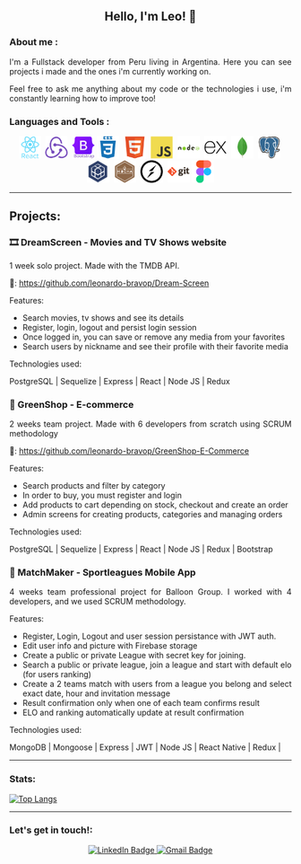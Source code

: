 <div align="center">
  
## Hello, I'm Leo! 👋

<!--
**leonardo-bravop/leonardo-bravop** is a ✨ _special_ ✨ repository because its `README.md` (this file) appears on your GitHub profile.

Here are some ideas to get you started:

- 🔭 I’m currently working on ...
- 🌱 I’m currently learning ...
- 👯 I’m looking to collaborate on ...
- 🤔 I’m looking for help with ...
- 💬 Ask me about ...
- 📫 How to reach me: ...
- 😄 Pronouns: ...
- ⚡ Fun fact: ...
-->

<div align="justify">

### About me : 
 I'm a Fullstack developer from Peru living in Argentina. Here you can see projects i made and the ones i'm currently working on.
  
 Feel free to ask me anything about my code or the technologies i use, i'm constantly learning how to improve too!


### Languages and Tools :

<div align="center">
  <img src="https://github.com/devicons/devicon/blob/master/icons/react/react-original-wordmark.svg" title="React" alt="React" width="40" height="40"/>&nbsp;
  <img src="https://github.com/devicons/devicon/blob/master/icons/redux/redux-original.svg" title="Redux" alt="Redux " width="40" height="40"/>&nbsp;
  <img src="https://github.com/devicons/devicon/blob/master/icons/bootstrap/bootstrap-original-wordmark.svg" title="Bootstrap" **alt="Bootstrap" width="40" height="40"/>
  <img src="https://github.com/devicons/devicon/blob/master/icons/css3/css3-plain-wordmark.svg"  title="CSS3" alt="CSS" width="40" height="40"/>&nbsp;
  <img src="https://github.com/devicons/devicon/blob/master/icons/html5/html5-original.svg" title="HTML5" alt="HTML" width="40" height="40"/>&nbsp;
  <img src="https://github.com/devicons/devicon/blob/master/icons/javascript/javascript-original.svg" title="JavaScript" alt="JavaScript" width="40" height="40"/>&nbsp;
  <img src="https://github.com/devicons/devicon/blob/master/icons/nodejs/nodejs-original-wordmark.svg" title="NodeJS" alt="NodeJS" width="40" height="40"/>&nbsp;
  <img src="https://github.com/devicons/devicon/blob/master/icons/express/express-original.svg" title="Express" alt="Exprses" width="40" height="40"/>&nbsp;
  <img src="https://github.com/devicons/devicon/blob/master/icons/mongodb/mongodb-original.svg" title="MongoDB" alt="MongoDB" width="40" height="40"/>&nbsp;
  <img src="https://github.com/devicons/devicon/blob/master/icons/postgresql/postgresql-original.svg" title="PostgreSQL" alt="PostgreSQL" width="40" height="40"/>&nbsp;
<img src="https://github.com/devicons/devicon/blob/master/icons/sequelize/sequelize-plain.svg" title="Sequelize" alt="Sequelize" width="40" height="40"/>&nbsp;
  <img src="https://github.com/devicons/devicon/blob/master/icons/mocha/mocha-plain.svg" title="Mocha" alt="Mocha" width="40" height="40"/>&nbsp;
  <img src="https://github.com/devicons/devicon/blob/master/icons/socketio/socketio-original.svg" title="SocketIO" alt="SocketIO" width="40" height="40"/>&nbsp;
  <img src="https://github.com/devicons/devicon/blob/master/icons/git/git-original-wordmark.svg" title="Git" **alt="Git" width="40" height="40"/>
  <img src="https://github.com/devicons/devicon/blob/master/icons/figma/figma-original.svg" title="Figma" **alt="Figma" width="40" height="40"/>
</div>

---

## Projects:
 
  ### 🎞 DreamScreen - Movies and TV Shows website
  
  1 week solo project. Made with the TMDB API.
  
  🔗: https://github.com/leonardo-bravop/Dream-Screen
  
  Features:
  
  - Search movies, tv shows and see its details
  - Register, login, logout and persist login session
  - Once logged in, you can save or remove any media from your favorites
  - Search users by nickname and see their profile with their favorite media 
  
  Technologies used:
  
  PostgreSQL | Sequelize | Express | React | Node JS | Redux
  
  ### 🛒 GreenShop - E-commerce
  
  2 weeks team project. Made with 6 developers from scratch using SCRUM methodology
  
   🔗: https://github.com/leonardo-bravop/GreenShop-E-Commerce
  
  Features:
  
  - Search products and filter by category
  - In order to buy, you must register and login
  - Add products to cart depending on stock, checkout and create an order
  - Admin screens for creating products, categories and managing orders
  
  Technologies used:
  
  PostgreSQL | Sequelize | Express | React | Node JS | Redux | Bootstrap
  
  ### 🏓 MatchMaker - Sportleagues Mobile App
  
  4 weeks team professional project for Balloon Group. I worked with 4 developers, and we used SCRUM methodology.
  
  Features:
  
  - Register, Login, Logout and user session persistance with JWT auth.
  - Edit user info and picture with Firebase storage
  - Create a public or private League with secret key for joining.
  - Search a public or private league, join a league and start with default elo (for users ranking)
  - Create a 2 teams match with users from a league you belong and select exact date, hour and invitation message
  - Result confirmation only when one of each team confirms result
  - ELO and ranking automatically update at result confirmation
  
  Technologies used:
  
  MongoDB | Mongoose | Express | JWT | Node JS | React Native | Redux |
  
  
---
  
### Stats:

[![Top Langs](https://github-readme-stats.vercel.app/api/top-langs/?username=leonardo-bravop&layout=compact&theme=vision-friendly-dark)](https://github.com/anuraghazra/github-readme-stats)


--- 
### Let's get in touch!:

<div id="badges" align="center">
  <a href="https://www.linkedin.com/in/leonardo-bravop/">
    <img src="https://img.shields.io/badge/LinkedIn-blue?style=for-the-badge&logo=linkedin&logoColor=white" alt="LinkedIn Badge"/>
  </a>
  <a href="your-twitter-URL">
    <img src="https://img.shields.io/badge/Gmail-red?style=for-the-badge&logo=gmail&logoColor=white" alt="Gmail Badge"/>
  </a>
</div>

